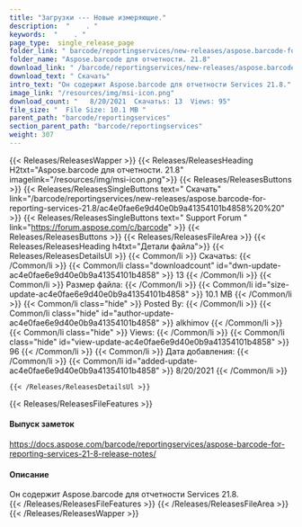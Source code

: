 ```yaml
---
title: "Загрузки --- Новые измеряющие." 
description:  "    . " 
keywords:  "    . " 
page_type:  single_release_page
folder_link: " barcode/reportingservices/new-releases/aspose.barcode-for-reporting-services-21.8/"
folder_name: "Aspose.barcode для отчетности. 21.8"
download_link: " /barcode/reportingservices/new-releases/aspose.barcode-for-reporting-services-21.8/ac4e0fae6e9d40e0b9a41354101b4858"
download_text: " Скачать"
intro_text: "Он содержит Aspose.barcode для отчетности Services 21.8."
image_link: "/resources/img/msi-icon.png"
download_count: "   8/20/2021  Скачатьs: 13  Views: 95"
file_size: "  File Size: 10.1 MB "
parent_path: "barcode/reportingservices"
section_parent_path: "barcode/reportingservices"
weight: 307
---
```


{{< Releases/ReleasesWapper >}}
  {{< Releases/ReleasesHeading H2txt="Aspose.barcode для отчетности. 21.8" imagelink="/resources/img/msi-icon.png">}}
  {{< Releases/ReleasesButtons >}}
    {{< Releases/ReleasesSingleButtons text=" Скачать" link="/barcode/reportingservices/new-releases/aspose.barcode-for-reporting-services-21.8/ac4e0fae6e9d40e0b9a41354101b4858%20%20" >}}
    {{< Releases/ReleasesSingleButtons text=" Support Forum " link="https://forum.aspose.com/c/barcode" >}}
  {{< Releases/ReleasesButtons >}}
  {{< Releases/ReleasesFileArea >}}
    {{< Releases/ReleasesHeading h4txt="Детали файла">}}
    {{< Releases/ReleasesDetailsUl >}}
            {{< Common/li  >}} Скачатьs: {{< /Common/li >}} 
      {{< Common/li class="downloadcount" id="dwn-update-ac4e0fae6e9d40e0b9a41354101b4858" >}} 13 {{< /Common/li >}} 
      {{< Common/li  >}} Размер файла: {{< /Common/li >}} 
      {{< Common/li id="size-update-ac4e0fae6e9d40e0b9a41354101b4858" >}} 10.1 MB {{< /Common/li >}} 
      {{< Common/li  class="hide" >}} Posted By: {{< /Common/li >}} 
      {{< Common/li class="hide" id="author-update-ac4e0fae6e9d40e0b9a41354101b4858" >}} alkhimov {{< /Common/li >}} 
      {{< Common/li class="hide"  >}} Views: {{< /Common/li >}} 
      {{< Common/li class="hide" id="view-update-ac4e0fae6e9d40e0b9a41354101b4858" >}} 96 {{< /Common/li >}} 
      {{< Common/li  >}} Дата добавления: {{< /Common/li >}} 
      {{< Common/li id="added-update-ac4e0fae6e9d40e0b9a41354101b4858" >}} 8/20/2021 {{< /Common/li >}} 

    {{< /Releases/ReleasesDetailsUl >}}

  {{< Releases/ReleasesFileFeatures >}}
      <h4>Выпуск заметок</h4><div><a href="https://docs.aspose.com/barcode/reportingservices/aspose-barcode-for-reporting-services-21-8-release-notes/">https://docs.aspose.com/barcode/reportingservices/aspose-barcode-for-reporting-services-21-8-release-notes/</a></div><h4>Описание</h4><div class="HTMLDescription">Он содержит Aspose.barcode для отчетности Services 21.8.</div>
  {{< /Releases/ReleasesFileFeatures >}}
 {{< /Releases/ReleasesFileArea >}}
{{< /Releases/ReleasesWapper >}}


